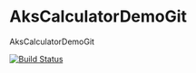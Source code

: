 # AksCalculatorDemoGit
AksCalculatorDemoGit


[![Build Status](https://dev.azure.com/olusolaadio/dwp-olu/_apis/build/status/solaadio.AksCalculatorDemoGit?branchName=develop)](https://dev.azure.com/olusolaadio/dwp-olu/_build/latest?definitionId=8&branchName=develop)

